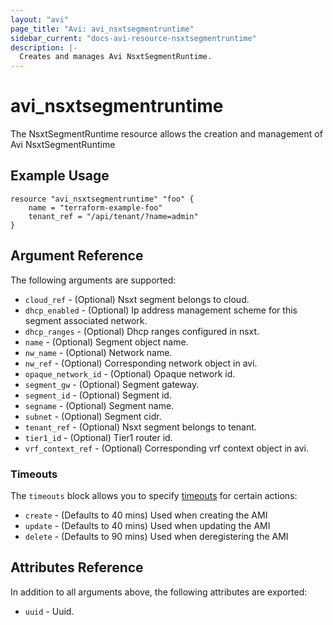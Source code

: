 ```yaml
---
layout: "avi"
page_title: "Avi: avi_nsxtsegmentruntime"
sidebar_current: "docs-avi-resource-nsxtsegmentruntime"
description: |-
  Creates and manages Avi NsxtSegmentRuntime.
---
```


# avi_nsxtsegmentruntime

The NsxtSegmentRuntime resource allows the creation and management of Avi NsxtSegmentRuntime

## Example Usage

```hcl
resource "avi_nsxtsegmentruntime" "foo" {
    name = "terraform-example-foo"
    tenant_ref = "/api/tenant/?name=admin"
}
```

## Argument Reference

The following arguments are supported:

* `cloud_ref` - (Optional) Nsxt segment belongs to cloud.
* `dhcp_enabled` - (Optional) Ip address management scheme for this segment associated network.
* `dhcp_ranges` - (Optional) Dhcp ranges configured in nsxt.
* `name` - (Optional) Segment object name.
* `nw_name` - (Optional) Network name.
* `nw_ref` - (Optional) Corresponding network object in avi.
* `opaque_network_id` - (Optional) Opaque network id.
* `segment_gw` - (Optional) Segment gateway.
* `segment_id` - (Optional) Segment id.
* `segname` - (Optional) Segment name.
* `subnet` - (Optional) Segment cidr.
* `tenant_ref` - (Optional) Nsxt segment belongs to tenant.
* `tier1_id` - (Optional) Tier1 router id.
* `vrf_context_ref` - (Optional) Corresponding vrf context object in avi.


### Timeouts

The `timeouts` block allows you to specify [timeouts](https://www.terraform.io/docs/configuration/resources.html#timeouts) for certain actions:

* `create` - (Defaults to 40 mins) Used when creating the AMI
* `update` - (Defaults to 40 mins) Used when updating the AMI
* `delete` - (Defaults to 90 mins) Used when deregistering the AMI

## Attributes Reference

In addition to all arguments above, the following attributes are exported:

* `uuid` -  Uuid.

